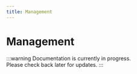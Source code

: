 ```yaml
---
title: Management
---
```


# Management

:::warning
Documentation is currently in progress. <br />
Please check back later for updates.
:::

